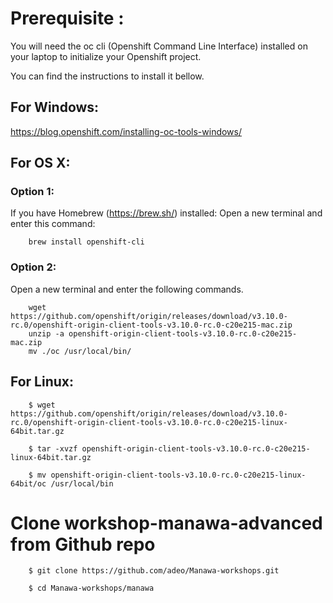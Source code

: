 
# Prerequisite :

 
You will need the oc cli (Openshift Command Line Interface) installed on your laptop to initialize your Openshift project.

  

You can find the instructions to install it bellow.

## For Windows: 
https://blog.openshift.com/installing-oc-tools-windows/

## For OS X:

### Option 1:

If you have Homebrew (https://brew.sh/) installed:
Open a new terminal and enter this command:
```
    brew install openshift-cli
```

### Option 2:

Open a new terminal and enter the following commands.
```
    wget https://github.com/openshift/origin/releases/download/v3.10.0-rc.0/openshift-origin-client-tools-v3.10.0-rc.0-c20e215-mac.zip
    unzip -a openshift-origin-client-tools-v3.10.0-rc.0-c20e215-mac.zip
    mv ./oc /usr/local/bin/
```
  
  

## For Linux:
```
    $ wget https://github.com/openshift/origin/releases/download/v3.10.0-rc.0/openshift-origin-client-tools-v3.10.0-rc.0-c20e215-linux-64bit.tar.gz

    $ tar -xvzf openshift-origin-client-tools-v3.10.0-rc.0-c20e215-linux-64bit.tar.gz

    $ mv openshift-origin-client-tools-v3.10.0-rc.0-c20e215-linux-64bit/oc /usr/local/bin
```
  

# Clone workshop-manawa-advanced from Github repo
```
    $ git clone https://github.com/adeo/Manawa-workshops.git

    $ cd Manawa-workshops/manawa
```